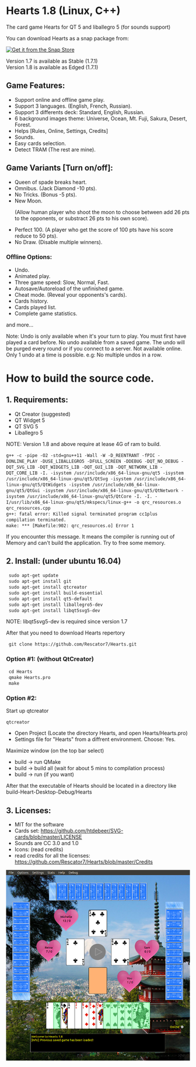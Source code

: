 # Hearts 1.8 (Linux, C++)
The card game Hearts for QT 5 and liballegro 5 (for sounds support)

<p>You can download Hearts as a snap package from:</p>

<a href="https://snapcraft.io/hearts">
  <img alt="Get it from the Snap Store" src="https://snapcraft.io/static/images/badges/en/snap-store-black.svg"/></a>
<p>Version 1.7 is available as Stable (1.7.1)<br>
  Version 1.8 is available as Edged (1.7.1)</p>

## Game Features:
- Support online and offline game play.
- Support 3 languages. (English, French, Russian). 
- Support 3 differents deck: Standard, English, Russian.
- 6 background images theme: Universe, Ocean, Mt. Fuji, Sakura, Desert, Forest.
- Helps [Rules, Online, Settings, Credits]
- Sounds.
- Easy cards selection.
- Detect TRAM (The rest are mine).

## Game Variants [Turn on/off]:
- Queen of spade breaks heart.
- Omnibus.   (Jack Diamond -10 pts).
- No Tricks. (Bonus -5 pts).
- New Moon. <p>(Allow human player who shoot the moon to choose between add 26 pts to the opponents, or 
             substract 26 pts to his own score).</p>
- Perfect 100. (A player who get the score of 100 pts have his score reduce to 50 pts).
- No Draw.   (Disable multiple winners).

### Offline Options:
- Undo. 
- Animated play.
- Three game speed: Slow, Normal, Fast.
- Autosave/Autoreload of the unfinished game.
- Cheat mode. (Reveal your opponents's cards).
- Cards history.
- Cards played list.
- Complete game statistics.
<p>and more...</p>
<p>Note: Undo is only available when it's your turn to play. You must first have played a card before.
  No undo available from a saved game. The undo will be purged every round or if you connect to a server. 
  Not available online. Only 1 undo at a time is possible. e.g: No multiple undos in a row.</p>

# How to build the source code.

## 1. Requirements:
- Qt Creator (suggested)
- QT Widget 5
- QT SVG 5
- Liballegro 5

<p>NOTE: Version 1.8 and above require at lease 4G of ram to build.</p>
<pre><code>g++ -c -pipe -O2 -std=gnu++11 -Wall -W -D_REENTRANT -fPIC -DONLINE_PLAY -DUSE_LIBALLEGRO5 -DFULL_SCREEN -DDEBUG -DQT_NO_DEBUG -DQT_SVG_LIB -DQT_WIDGETS_LIB -DQT_GUI_LIB -DQT_NETWORK_LIB -DQT_CORE_LIB -I. -isystem /usr/include/x86_64-linux-gnu/qt5 -isystem /usr/include/x86_64-linux-gnu/qt5/QtSvg -isystem /usr/include/x86_64-linux-gnu/qt5/QtWidgets -isystem /usr/include/x86_64-linux-gnu/qt5/QtGui -isystem /usr/include/x86_64-linux-gnu/qt5/QtNetwork -isystem /usr/include/x86_64-linux-gnu/qt5/QtCore -I. -I. -I/usr/lib/x86_64-linux-gnu/qt5/mkspecs/linux-g++ -o qrc_resources.o qrc_resources.cpp
g++: fatal error: Killed signal terminated program cc1plus
compilation terminated.
make: *** [Makefile:902: qrc_resources.o] Error 1</code></pre>

<p>If you encounter this message. It means the compiler is running out of Memory and can't build the application. Try to free some memory.</p>

## 2. Install: (under ubuntu 16.04)
<pre><code> sudo apt-get update
 sudo apt-get install git
 sudo apt-get install qtcreator 
 sudo apt-get install build-essential
 sudo apt-get install qt5-default
 sudo apt-get install liballegro5-dev
 sudo apt-get install libqt5svg5-dev</code></pre>
   
<p>NOTE: libqt5svg5-dev is required since version 1.7</p>

<p>After that you need to download Hearts repertory</p>
<pre><code> git clone https://github.com/Rescator7/Hearts.git</code></pre>
   
### Option #1: (without QtCreator)
<pre><code> cd Hearts
 qmake Hearts.pro
 make</code></pre>
   
### Option #2: 
   <p>Start up qtcreator</p>
   <pre><code>qtcreator</code></pre>
   
   - Open Project (Locate the directory Hearts, and open Hearts/Hearts.pro)
   - Settings file for "Hearts" from a diffrent environment. Choose: Yes.
   
   <p>Maximize window (on the top bar select)</p>
   
   - build -> run QMake
   - build -> build all (wait for about 5 mins to compilation process)
   - build -> run (if you want)
   
   <p>After that the executable of Hearts should be located in a directory like build-Heart-Desktop-Debug/Hearts</p>
   
## 3. Licenses: 
 - MIT for the software
 - Cards set: https://github.com/htdebeer/SVG-cards/blob/master/LICENSE
 - Sounds are CC 3.0 and 1.0
 - Icons: (read credits)
 - read credits for all the licenses: https://github.com/Rescator7/Hearts/blob/master/Credits

![screenshoot](https://github.com/Rescator7/Hearts/blob/master/screenshot/SCR1-hearts-1.8.jpg)

